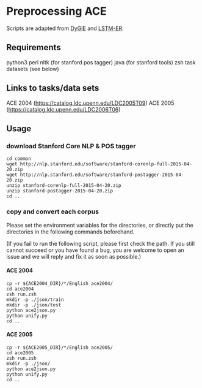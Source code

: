 
# Preprocessing ACE

Scripts are adapted from [DyGIE](https://github.com/luanyi/DyGIE/tree/master/preprocessing) and [LSTM-ER](https://github.com/tticoin/LSTM-ER/tree/master/data).

## Requirements

python3
perl
nltk (for stanford pos tagger)
java (for stanford tools)
zsh
task datasets (see below)

## Links to tasks/data sets

ACE 2004 (https://catalog.ldc.upenn.edu/LDC2005T09)
ACE 2005 (https://catalog.ldc.upenn.edu/LDC2006T06)


## Usage

### download Stanford Core NLP & POS tagger

```
cd common
wget http://nlp.stanford.edu/software/stanford-corenlp-full-2015-04-20.zip
wget http://nlp.stanford.edu/software/stanford-postagger-2015-04-20.zip
unzip stanford-corenlp-full-2015-04-20.zip
unzip stanford-postagger-2015-04-20.zip
cd ..
```

### copy and convert each corpus 

Please set the environment variables for the directories, or directly put the directories in the following commands beforehand.

(If you fail to run the following script, please first check the path. If you still cannot succeed or you have found a bug, you are welcome to open an issue and we will reply and fix it as soon as possible.)

#### ACE 2004

```
cp -r ${ACE2004_DIR}/*/English ace2004/
cd ace2004
zsh run.zsh
mkdir -p ./json/train
mkdir -p ./json/test
python ace2json.py
python unify.py
cd ..
```

#### ACE 2005

```
cp -r ${ACE2005_DIR}/*/English ace2005/
cd ace2005
zsh run.zsh
mkdir -p ./json/
python ace2json.py
python unify.py
cd ..
```